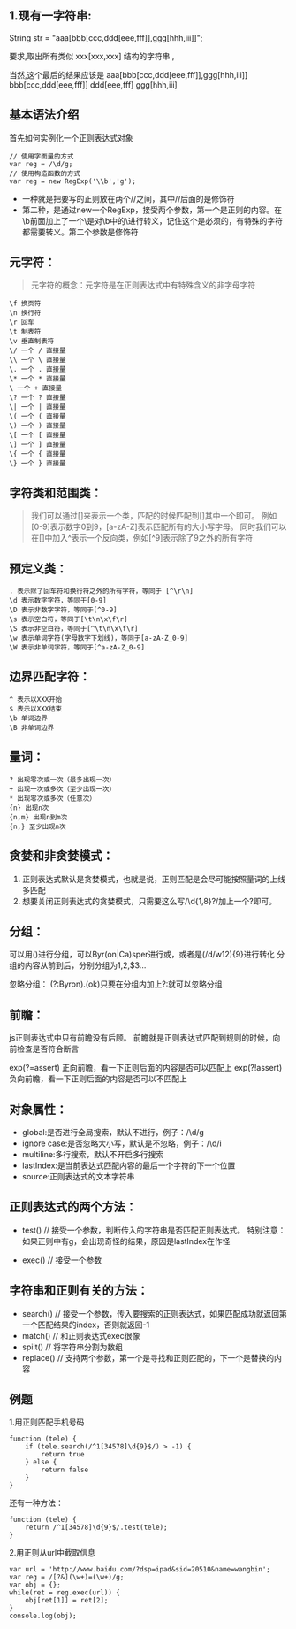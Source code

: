 ## 1.现有一字符串:
String str = "aaa[bbb[ccc,ddd[eee,fff]],ggg[hhh,iii]]";

要求,取出所有类似 xxx[xxx,xxx] 结构的字符串 ,

当然,这个最后的结果应该是 
aaa[bbb[ccc,ddd[eee,fff]],ggg[hhh,iii]]
bbb[ccc,ddd[eee,fff]]
ddd[eee,fff]
ggg[hhh,iii]

## 基本语法介绍
首先如何实例化一个正则表达式对象
```
// 使用字面量的方式
var reg = /\d/g;
// 使用构造函数的方式
var reg = new RegExp('\\b','g');
```
- 一种就是把要写的正则放在两个//之间，其中//后面的是修饰符
- 第二种，是通过new一个RegExp，接受两个参数，第一个是正则的内容。在\b前面加上了一个\是对\b中的\进行转义，记住这个是必须的，有特殊的字符都需要转义。第二个参数是修饰符

## 元字符：
> 元字符的概念：元字符是在正则表达式中有特殊含义的非字母字符
```
\f 换页符 
\n 换行符 
\r 回车 
\t 制表符 
\v 垂直制表符 
\/ 一个 / 直接量 
\\ 一个 \ 直接量 
\. 一个 . 直接量 
\* 一个 * 直接量 
\ 一个 + 直接量 
\? 一个 ? 直接量 
\| 一个 | 直接量 
\( 一个 ( 直接量 
\) 一个 ) 直接量 
\[ 一个 [ 直接量 
\] 一个 ] 直接量 
\{ 一个 { 直接量 
\} 一个 } 直接量 
```

## 字符类和范围类：
> 我们可以通过[]来表示一个类，匹配的时候匹配到[]其中一个即可。
例如[0-9]表示数字0到9，[a-zA-Z]表示匹配所有的大小写字母。
同时我们可以在[]中加入^表示一个反向类，例如[^9]表示除了9之外的所有字符

## 预定义类：
```
. 表示除了回车符和换行符之外的所有字符，等同于 [^\r\n]
\d 表示数字字符，等同于[0-9]
\D 表示非数字字符，等同于[^0-9]
\s 表示空白符，等同于[\t\n\x\f\r]
\S 表示非空白符，等同于[^\t\n\x\f\r]
\w 表示单词字符(字母数字下划线)，等同于[a-zA-Z_0-9]
\W 表示非单词字符，等同于[^a-zA-Z_0-9]
```
## 边界匹配字符：

```
^ 表示以XXX开始
$ 表示以XXX结束
\b 单词边界
\B 非单词边界
```

## 量词：

```
? 出现零次或一次（最多出现一次）
+ 出现一次或多次（至少出现一次）
* 出现零次或多次（任意次）
{n} 出现n次
{n,m} 出现n到m次
{n,} 至少出现n次
```

## 贪婪和非贪婪模式：

1. 正则表达式默认是贪婪模式，也就是说，正则匹配是会尽可能按照量词的上线多匹配
2. 想要关闭正则表达式的贪婪模式，只需要这么写/\d{1,8}?/加上一个?即可。

## 分组：
可以用()进行分组，可以Byr(on|Ca)sper进行或，或者是(/d/w12){9}进行转化
分组的内容从前到后，分别分组为$1,$2,$3...

忽略分组：
(?:Byron).(ok)只要在分组内加上?:就可以忽略分组

## 前瞻：
js正则表达式中只有前瞻没有后顾。
前瞻就是正则表达式匹配到规则的时候，向前检查是否符合断言

exp(?=assert) 正向前瞻，看一下正则后面的内容是否可以匹配上
exp(?!assert) 负向前瞻，看一下正则后面的内容是否可以不匹配上
## 对象属性：
- global:是否进行全局搜索，默认不进行，例子：/\d/g
- ignore case:是否忽略大小写，默认是不忽略，例子：/\d/i
- multiline:多行搜索，默认不开启多行搜索
- lastIndex:是当前表达式匹配内容的最后一个字符的下一个位置
- source:正则表达式的文本字符串

## 正则表达式的两个方法：
- test() // 接受一个参数，判断传入的字符串是否匹配正则表达式。
特别注意：如果正则中有g，会出现奇怪的结果，原因是lastIndex在作怪

- exec()  // 接受一个参数

## 字符串和正则有关的方法：

- search() // 接受一个参数，传入要搜索的正则表达式，如果匹配成功就返回第一个匹配结果的index，否则就返回-1
- match() // 和正则表达式exec很像
- spilt() // 将字符串分割为数组
- replace() // 支持两个参数，第一个是寻找和正则匹配的，下一个是替换的内容 
## 例题
1.用正则匹配手机号码
```
function (tele) {
    if (tele.search(/^1[34578]\d{9}$/) > -1) {
        return true
    } else {
        return false
    }
}
```
还有一种方法：
```
function (tele) {
    return /^1[34578]\d{9}$/.test(tele);
}
```
2.用正则从url中截取信息
```
var url = 'http://www.baidu.com/?dsp=ipad&sid=20510&name=wangbin';
var reg = /[?&](\w+)=(\w+)/g;
var obj = {};
while(ret = reg.exec(url)) {
    obj[ret[1]] = ret[2];
}
console.log(obj);
```
